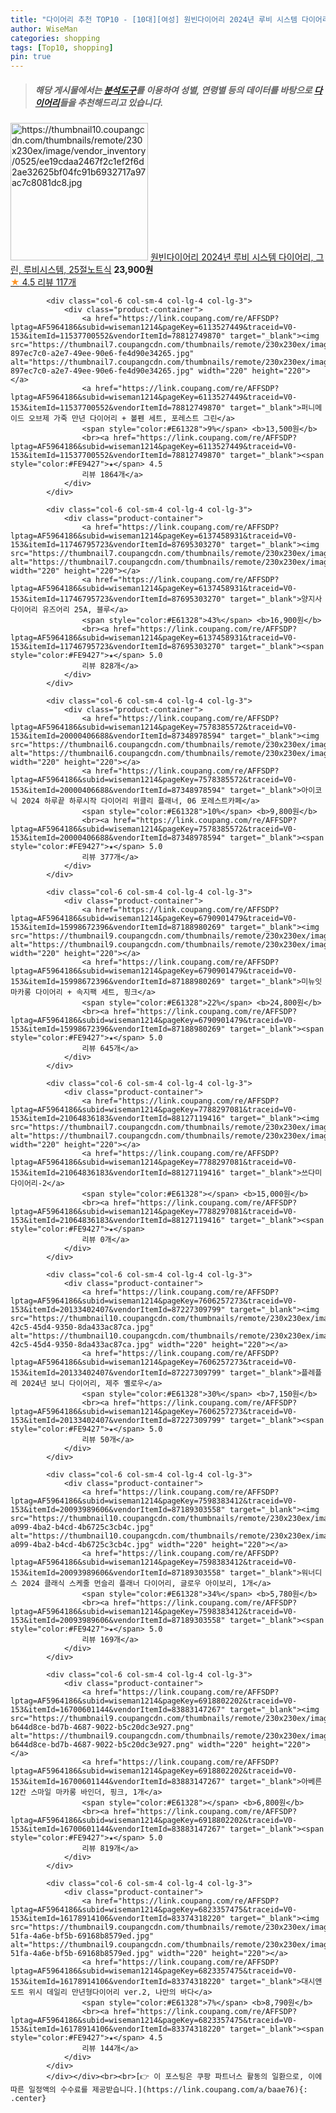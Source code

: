 ```yaml
---
title: "다이어리 추천 TOP10 - [10대][여성] 원빈다이어리 2024년 루비 시스템 다이어리, 그린, 루비시스템, 25절노트식"
author: WiseMan
categories: shopping
tags: [Top10, shopping]
pin: true
---
```


> ##### 해당 게시물에서는 [**분석도구**](https://itemscout.io/)를 이용하여 **성별**, **연령별** 등의 데이터를 바탕으로 [**다이어리**](https://link.coupang.com/a/baae76)들을 추천해드리고 있습니다.
<div class="container"><div class="row">
            <div class="col-6 col-sm-4 col-lg-4 col-lg-3">
                <div class="product-container">
                    <a href="https://link.coupang.com/re/AFFSDP?lptag=AF5964186&subid=wiseman1214&pageKey=7605328789&traceid=V0-153&itemId=20128877659&vendorItemId=78879639767" target="_blank"><img src="https://thumbnail10.coupangcdn.com/thumbnails/remote/230x230ex/image/vendor_inventory/0525/ee19cdaa2467f2c1ef2f6d2ae32625bf04fc91b6932717a97ac7c8081dc8.jpg" alt="https://thumbnail10.coupangcdn.com/thumbnails/remote/230x230ex/image/vendor_inventory/0525/ee19cdaa2467f2c1ef2f6d2ae32625bf04fc91b6932717a97ac7c8081dc8.jpg" width="220" height="220"></a>
                    <a href="https://link.coupang.com/re/AFFSDP?lptag=AF5964186&subid=wiseman1214&pageKey=7605328789&traceid=V0-153&itemId=20128877659&vendorItemId=78879639767" target="_blank">원빈다이어리 2024년 루비 시스템 다이어리, 그린, 루비시스템, 25절노트식</a>
                    <span style="color:#E61328"></span> <b>23,900원</b>
                    <br><a href="https://link.coupang.com/re/AFFSDP?lptag=AF5964186&subid=wiseman1214&pageKey=7605328789&traceid=V0-153&itemId=20128877659&vendorItemId=78879639767" target="_blank"><span style="color:#FE9427">★</span> 4.5
                    리뷰 117개</a>
                </div>
            </div>
            
            <div class="col-6 col-sm-4 col-lg-4 col-lg-3">
                <div class="product-container">
                    <a href="https://link.coupang.com/re/AFFSDP?lptag=AF5964186&subid=wiseman1214&pageKey=6113527449&traceid=V0-153&itemId=11537700552&vendorItemId=78812749870" target="_blank"><img src="https://thumbnail7.coupangcdn.com/thumbnails/remote/230x230ex/image/retail/images/2876219746130911-897ec7c0-a2e7-49ee-90e6-fe4d90e34265.jpg" alt="https://thumbnail7.coupangcdn.com/thumbnails/remote/230x230ex/image/retail/images/2876219746130911-897ec7c0-a2e7-49ee-90e6-fe4d90e34265.jpg" width="220" height="220"></a>
                    <a href="https://link.coupang.com/re/AFFSDP?lptag=AF5964186&subid=wiseman1214&pageKey=6113527449&traceid=V0-153&itemId=11537700552&vendorItemId=78812749870" target="_blank">퍼니메이드 오브제 가죽 만년 다이어리 + 볼펜 세트, 포레스트 그린</a>
                    <span style="color:#E61328">9%</span> <b>13,500원</b>
                    <br><a href="https://link.coupang.com/re/AFFSDP?lptag=AF5964186&subid=wiseman1214&pageKey=6113527449&traceid=V0-153&itemId=11537700552&vendorItemId=78812749870" target="_blank"><span style="color:#FE9427">★</span> 4.5
                    리뷰 1864개</a>
                </div>
            </div>
            
            <div class="col-6 col-sm-4 col-lg-4 col-lg-3">
                <div class="product-container">
                    <a href="https://link.coupang.com/re/AFFSDP?lptag=AF5964186&subid=wiseman1214&pageKey=6137458931&traceid=V0-153&itemId=11746795723&vendorItemId=87695303270" target="_blank"><img src="https://thumbnail7.coupangcdn.com/thumbnails/remote/230x230ex/image/vendor_inventory/9d86/d2932059dbf28ef56f76a1523b854d20aadb4c0e11295c993865eda60872.jpg" alt="https://thumbnail7.coupangcdn.com/thumbnails/remote/230x230ex/image/vendor_inventory/9d86/d2932059dbf28ef56f76a1523b854d20aadb4c0e11295c993865eda60872.jpg" width="220" height="220"></a>
                    <a href="https://link.coupang.com/re/AFFSDP?lptag=AF5964186&subid=wiseman1214&pageKey=6137458931&traceid=V0-153&itemId=11746795723&vendorItemId=87695303270" target="_blank">양지사 다이어리 유즈어리 25A, 블루</a>
                    <span style="color:#E61328">43%</span> <b>16,900원</b>
                    <br><a href="https://link.coupang.com/re/AFFSDP?lptag=AF5964186&subid=wiseman1214&pageKey=6137458931&traceid=V0-153&itemId=11746795723&vendorItemId=87695303270" target="_blank"><span style="color:#FE9427">★</span> 5.0
                    리뷰 828개</a>
                </div>
            </div>
            
            <div class="col-6 col-sm-4 col-lg-4 col-lg-3">
                <div class="product-container">
                    <a href="https://link.coupang.com/re/AFFSDP?lptag=AF5964186&subid=wiseman1214&pageKey=7578385572&traceid=V0-153&itemId=20000406688&vendorItemId=87348978594" target="_blank"><img src="https://thumbnail6.coupangcdn.com/thumbnails/remote/230x230ex/image/vendor_inventory/7269/a6ccb776522ec998e88e343d900d4822aa80922d905a7e8b46d8246e291e.jpg" alt="https://thumbnail6.coupangcdn.com/thumbnails/remote/230x230ex/image/vendor_inventory/7269/a6ccb776522ec998e88e343d900d4822aa80922d905a7e8b46d8246e291e.jpg" width="220" height="220"></a>
                    <a href="https://link.coupang.com/re/AFFSDP?lptag=AF5964186&subid=wiseman1214&pageKey=7578385572&traceid=V0-153&itemId=20000406688&vendorItemId=87348978594" target="_blank">아이코닉 2024 하루끝 하루시작 다이어리 위클리 플래너, 06 포레스트카페</a>
                    <span style="color:#E61328">10%</span> <b>9,800원</b>
                    <br><a href="https://link.coupang.com/re/AFFSDP?lptag=AF5964186&subid=wiseman1214&pageKey=7578385572&traceid=V0-153&itemId=20000406688&vendorItemId=87348978594" target="_blank"><span style="color:#FE9427">★</span> 5.0
                    리뷰 377개</a>
                </div>
            </div>
            
            <div class="col-6 col-sm-4 col-lg-4 col-lg-3">
                <div class="product-container">
                    <a href="https://link.coupang.com/re/AFFSDP?lptag=AF5964186&subid=wiseman1214&pageKey=6790901479&traceid=V0-153&itemId=15998672396&vendorItemId=87188980269" target="_blank"><img src="https://thumbnail9.coupangcdn.com/thumbnails/remote/230x230ex/image/vendor_inventory/a32d/43b7fb601b68da82e97fd33c121a159c6b9abbc861d8935660c40d6278e1.jpg" alt="https://thumbnail9.coupangcdn.com/thumbnails/remote/230x230ex/image/vendor_inventory/a32d/43b7fb601b68da82e97fd33c121a159c6b9abbc861d8935660c40d6278e1.jpg" width="220" height="220"></a>
                    <a href="https://link.coupang.com/re/AFFSDP?lptag=AF5964186&subid=wiseman1214&pageKey=6790901479&traceid=V0-153&itemId=15998672396&vendorItemId=87188980269" target="_blank">미뉴잇 마카롱 다이어리 + 속지팩 세트, 핑크</a>
                    <span style="color:#E61328">22%</span> <b>24,800원</b>
                    <br><a href="https://link.coupang.com/re/AFFSDP?lptag=AF5964186&subid=wiseman1214&pageKey=6790901479&traceid=V0-153&itemId=15998672396&vendorItemId=87188980269" target="_blank"><span style="color:#FE9427">★</span> 5.0
                    리뷰 645개</a>
                </div>
            </div>
            
            <div class="col-6 col-sm-4 col-lg-4 col-lg-3">
                <div class="product-container">
                    <a href="https://link.coupang.com/re/AFFSDP?lptag=AF5964186&subid=wiseman1214&pageKey=7788297081&traceid=V0-153&itemId=21064836183&vendorItemId=88127119416" target="_blank"><img src="https://thumbnail7.coupangcdn.com/thumbnails/remote/230x230ex/image/vendor_inventory/01ac/3ca9f31af73cca3550f7f8f58f222aa10b03b9b8782f94fbd8d0662e6575.jpg" alt="https://thumbnail7.coupangcdn.com/thumbnails/remote/230x230ex/image/vendor_inventory/01ac/3ca9f31af73cca3550f7f8f58f222aa10b03b9b8782f94fbd8d0662e6575.jpg" width="220" height="220"></a>
                    <a href="https://link.coupang.com/re/AFFSDP?lptag=AF5964186&subid=wiseman1214&pageKey=7788297081&traceid=V0-153&itemId=21064836183&vendorItemId=88127119416" target="_blank">쓰다미 다이어리-2</a>
                    <span style="color:#E61328"></span> <b>15,000원</b>
                    <br><a href="https://link.coupang.com/re/AFFSDP?lptag=AF5964186&subid=wiseman1214&pageKey=7788297081&traceid=V0-153&itemId=21064836183&vendorItemId=88127119416" target="_blank"><span style="color:#FE9427">★</span> 
                    리뷰 0개</a>
                </div>
            </div>
            
            <div class="col-6 col-sm-4 col-lg-4 col-lg-3">
                <div class="product-container">
                    <a href="https://link.coupang.com/re/AFFSDP?lptag=AF5964186&subid=wiseman1214&pageKey=7606257273&traceid=V0-153&itemId=20133402407&vendorItemId=87227309799" target="_blank"><img src="https://thumbnail10.coupangcdn.com/thumbnails/remote/230x230ex/image/retail/images/2023/09/18/17/4/0d652ed5-42c5-45d4-9350-8da433ac87ca.jpg" alt="https://thumbnail10.coupangcdn.com/thumbnails/remote/230x230ex/image/retail/images/2023/09/18/17/4/0d652ed5-42c5-45d4-9350-8da433ac87ca.jpg" width="220" height="220"></a>
                    <a href="https://link.coupang.com/re/AFFSDP?lptag=AF5964186&subid=wiseman1214&pageKey=7606257273&traceid=V0-153&itemId=20133402407&vendorItemId=87227309799" target="_blank">플레플레 2024년 보니 다이어리, 제주 옐로우</a>
                    <span style="color:#E61328">30%</span> <b>7,150원</b>
                    <br><a href="https://link.coupang.com/re/AFFSDP?lptag=AF5964186&subid=wiseman1214&pageKey=7606257273&traceid=V0-153&itemId=20133402407&vendorItemId=87227309799" target="_blank"><span style="color:#FE9427">★</span> 5.0
                    리뷰 50개</a>
                </div>
            </div>
            
            <div class="col-6 col-sm-4 col-lg-4 col-lg-3">
                <div class="product-container">
                    <a href="https://link.coupang.com/re/AFFSDP?lptag=AF5964186&subid=wiseman1214&pageKey=7598383412&traceid=V0-153&itemId=20093989606&vendorItemId=87189303558" target="_blank"><img src="https://thumbnail10.coupangcdn.com/thumbnails/remote/230x230ex/image/retail/images/2023/09/14/17/2/7c123dd8-a099-4ba2-b4cd-4b6725c3cb4c.jpg" alt="https://thumbnail10.coupangcdn.com/thumbnails/remote/230x230ex/image/retail/images/2023/09/14/17/2/7c123dd8-a099-4ba2-b4cd-4b6725c3cb4c.jpg" width="220" height="220"></a>
                    <a href="https://link.coupang.com/re/AFFSDP?lptag=AF5964186&subid=wiseman1214&pageKey=7598383412&traceid=V0-153&itemId=20093989606&vendorItemId=87189303558" target="_blank">워너디스 2024 클래식 스케줄 먼슬리 플래너 다이어리, 글로우 아이보리, 1개</a>
                    <span style="color:#E61328">34%</span> <b>5,780원</b>
                    <br><a href="https://link.coupang.com/re/AFFSDP?lptag=AF5964186&subid=wiseman1214&pageKey=7598383412&traceid=V0-153&itemId=20093989606&vendorItemId=87189303558" target="_blank"><span style="color:#FE9427">★</span> 5.0
                    리뷰 169개</a>
                </div>
            </div>
            
            <div class="col-6 col-sm-4 col-lg-4 col-lg-3">
                <div class="product-container">
                    <a href="https://link.coupang.com/re/AFFSDP?lptag=AF5964186&subid=wiseman1214&pageKey=6918802202&traceid=V0-153&itemId=16700601144&vendorItemId=83883147267" target="_blank"><img src="https://thumbnail9.coupangcdn.com/thumbnails/remote/230x230ex/image/retail/images/3124624257748265-b644d8ce-bd7b-4687-9022-b5c20dc3e927.png" alt="https://thumbnail9.coupangcdn.com/thumbnails/remote/230x230ex/image/retail/images/3124624257748265-b644d8ce-bd7b-4687-9022-b5c20dc3e927.png" width="220" height="220"></a>
                    <a href="https://link.coupang.com/re/AFFSDP?lptag=AF5964186&subid=wiseman1214&pageKey=6918802202&traceid=V0-153&itemId=16700601144&vendorItemId=83883147267" target="_blank">아베른 12칸 스마일 마카롱 바인더, 핑크, 1개</a>
                    <span style="color:#E61328"></span> <b>6,800원</b>
                    <br><a href="https://link.coupang.com/re/AFFSDP?lptag=AF5964186&subid=wiseman1214&pageKey=6918802202&traceid=V0-153&itemId=16700601144&vendorItemId=83883147267" target="_blank"><span style="color:#FE9427">★</span> 5.0
                    리뷰 819개</a>
                </div>
            </div>
            
            <div class="col-6 col-sm-4 col-lg-4 col-lg-3">
                <div class="product-container">
                    <a href="https://link.coupang.com/re/AFFSDP?lptag=AF5964186&subid=wiseman1214&pageKey=6823357475&traceid=V0-153&itemId=16178914106&vendorItemId=83374318220" target="_blank"><img src="https://thumbnail9.coupangcdn.com/thumbnails/remote/230x230ex/image/retail/images/2022/10/05/18/7/b2ca6e8f-51fa-4a6e-bf5b-69168b8579ed.jpg" alt="https://thumbnail9.coupangcdn.com/thumbnails/remote/230x230ex/image/retail/images/2022/10/05/18/7/b2ca6e8f-51fa-4a6e-bf5b-69168b8579ed.jpg" width="220" height="220"></a>
                    <a href="https://link.coupang.com/re/AFFSDP?lptag=AF5964186&subid=wiseman1214&pageKey=6823357475&traceid=V0-153&itemId=16178914106&vendorItemId=83374318220" target="_blank">대시앤도트 위시 데일리 만년형다이어리 ver.2, 나만의 바다</a>
                    <span style="color:#E61328">7%</span> <b>8,790원</b>
                    <br><a href="https://link.coupang.com/re/AFFSDP?lptag=AF5964186&subid=wiseman1214&pageKey=6823357475&traceid=V0-153&itemId=16178914106&vendorItemId=83374318220" target="_blank"><span style="color:#FE9427">★</span> 4.5
                    리뷰 144개</a>
                </div>
            </div>
            </div></div><br><br>[👉 이 포스팅은 쿠팡 파트너스 활동의 일환으로, 이에 따른 일정액의 수수료를 제공받습니다.](https://link.coupang.com/a/baae76){: .center}